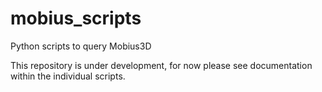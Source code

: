 # mobius_scripts
Python scripts to query Mobius3D

This repository is under development, for now please see documentation within the individual scripts.
